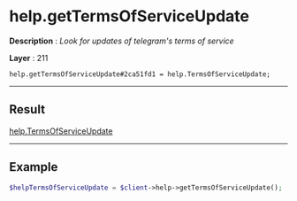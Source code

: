 # help.getTermsOfServiceUpdate

**Description** : *Look for updates of telegram's terms of service*

**Layer** : 211

```tl
help.getTermsOfServiceUpdate#2ca51fd1 = help.TermsOfServiceUpdate;
```

---

## Result

[help.TermsOfServiceUpdate](type/help.TermsOfServiceUpdate)

---

## Example

```php
$helpTermsOfServiceUpdate = $client->help->getTermsOfServiceUpdate();
```